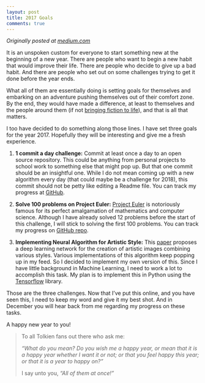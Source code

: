 ```yaml
---
layout: post
title: 2017 Goals
comments: true
---
```

*Originally posted at [medium.com](https://medium.com/@apara/2017-goals-b77135828aa0#.qczzn03tp)*


It is an unspoken custom for everyone to start something new at the beginning of a new year.
There are people who want to begin a new habit that would improve their life.
There are people who decide to give up a bad habit.
And there are people who set out on some challenges trying to get it done before the year ends.

What all of them are essentially doing is setting goals for themselves and embarking on an adventure pushing themselves out of their comfort zone.
By the end, they would have made a difference, at least to themselves and the people around them (if not [bringing fiction to life](https://www.facebook.com/notes/mark-zuckerberg/building-jarvis/10154361492931634)), and that is all that matters.

I too have decided to do something along those lines.
I have set three goals for the year 2017.
Hopefully they will be interesting and give me a fresh experience.

1. **1 commit a day challenge:**
Commit at least once a day to an open source repository.
This could be anything from personal projects to school work to something else that might pop up.
But that one commit should be an insightful one. While I do not mean coming up with a new algorithm every day (that could maybe be a challenge for 2018), this commit should not be petty like editing a Readme file.
You can track my progress at [GitHub](https://github.com/traxex33).

2. **Solve 100 problems on Project Euler:**
[Project Euler](https://projecteuler.net/) is notoriously famous for its perfect amalgamation of mathematics and computer science.
Although I have already solved 12 problems before the start of this challenge, I will stick to solving the first 100 problems.
You can track my progress on [GitHub repo](https://github.com/traxex33/project-euler).

3. **Implementing Neural Algorithm for Artistic Style:**
This [paper](https://arxiv.org/pdf/1508.06576v2.pdf) proposes a deep learning network for the creation of artistic images combining various styles.
Various implementations of this algorithm keep popping up in my feed.
So I decided to implement my own version of this.
Since I have little background in Machine Learning, I need to work a lot to accomplish this task.
My plan is to implement this in Python using the [Tensorflow](https://www.tensorflow.org/) library.

Those are the three challenges.
Now that I’ve put this online, and you have seen this, I need to keep my word and give it my best shot.
And in December you will hear back from me regarding my progress on these tasks.

A happy new year to you!

 >To all Tolkien fans out there who ask me:
 >
 >*“What do you mean? Do you wish me a happy year, or mean that it is a happy year whether I want it or not; or that you feel happy this year; or that it is a year to happy on?”*
 >
 >I say unto you, *“All of them at once!”*
